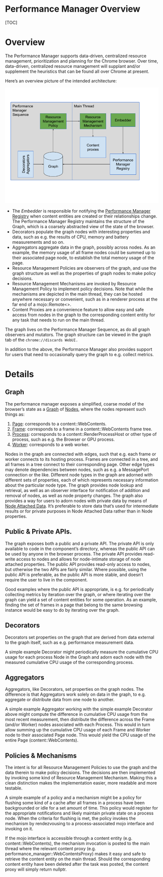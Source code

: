 # Performance Manager Overview

[TOC]

# Overview

The Performance Manager supports data-driven, centralized resource management,
prioritization and planning for the Chrome browser. Over time, data-driven,
centralized resource management will supplant and/or supplement the heuristics
that can be found all over Chrome at present.

Here’s an overview picture of the intended architecture:

![Overview Image](doc/overview.png)

- The *Embedder* is responsible for notifying the 
  [Performance Manager Registry](embedder/performance_manager_registry.h) when
  content entities are created or their relationships change. The Performance Manager
  Registry maintains the structure of the Graph, which is a coarsely abstracted view of the state
  of the browser.
- Decorators populate the graph nodes with interesting properties and data, such as e.g. the results
  of CPU, memory and battery measurements and so on.
- Aggregators aggregate data in the graph, possibly across nodes. 
  As an example, the memory usage of all frame nodes could be summed up to their associated page
  node, to establish the total memory usage of the page.
- Resource Management Policies are observers of the graph, and use the graph structure as well as
  the properties of graph nodes to make policy decisions. 
- Resource Management Mechanisms are invoked by Resource Management Policy to implement policy
  decisions. 
  Note that while the mechanisms are depicted in the main thread, they can be hosted anywhere
  necessary or convenient, such as in a renderer process at the far end of a mojo::Remote<>.
- Content Proxies are a convenience feature to allow easy and safe access from nodes in the graph
  to the corresponding content entity for any task that needs to run on the main thread.

The graph lives on the Performance Manager Sequence, as do all graph observers and mutators.
The graph structure can be viewed in the graph tab of the `chrome://discards WebUI.`

In addition to the above, the Performance Manager also provides support for
users that need to occasionally query the graph to e.g. collect metrics.

# Details

## Graph

The performance manager exposes a simplified, coarse model of the browser’s
state as a [Graph](public/graph/graph.h) of [Nodes](public/graph/node.h),
where the nodes represent such things as:
1. [Page](public/graph/page_node.h): corresponds to a content::WebContents.
1. [Frame](public/graph/frame_node.h): corresponds to a frame in a 
   content::WebContents frame tree.
1. [Process](public/graph/process_node.h): corresponds to a content::RenderProcessHost or
   other type of process, such as e.g. the Browser or GPU process.
1. [Worker](public/graph/worker_node.h): corresponds to a web worker.

Nodes in the graph are connected with edges, such that e.g. each frame or worker
connects to its hosting process.
Frames are connected in a tree, and all frames in a tree connect to their 
corresponding page.
Other edge types may denote dependencies between nodes, such as e.g. a
MessagePort connection or the like. Different node types in the graph are
adorned with different sets of properties, each of which represents necessary
information about the particular node type.
The graph provides node lookup and retrieval, as well as an observer interface
for notification of addition and removal of nodes, as well as node property
changes.
The graph also provides a way for users to adorn nodes with private data by means of
[Node Attached Data](public/graph/node_attached_data.h).
It’s preferable to store data that’s used for intermediate results or for
private purposes in Node Attached Data rather than in Node properties.

## Public & Private APIs.

The graph exposes both a public and a private API. The private API is only
available to code in the component’s directory, whereas the public API can be
used by anyone in the browser process. The private API provides read-write
access to nodes and allows for node-intimate storage of node attached
properties. The public API provides read-only access to nodes, but otherwise the
two APIs are fairly similar. Where possible, using the public API is preferable,
as the public API is more stable, and doesn’t require the user to live in the
component.

Good examples where the public API is appropriate, is e.g. for periodically
collecting metrics by iteration over the graph, or where iterating over the
graph can yield a set of content entities for some operation. As an example,
finding the set of frames in a page that belong to the same browsing instance
would be easy to do by iterating over the graph.

## Decorators

Decorators set properties on the graph that are derived from data external to
the graph itself, such as e.g. performance measurement data.

A simple example Decorator might periodically measure the cumulative CPU usage
for each process Node in the Graph and adorn each node with the measured
cumulative CPU usage of the corresponding process.

## Aggregators

Aggregators, like Decorators, set properties on the graph nodes. The difference is that
Aggregators work solely on data in the graph, to e.g. aggregate or distribute data from
one node to another.

A simple example Aggregator working with the simple example Decorator above might
compute the difference in cumulative CPU usage from the most recent measurement,
then distribute the difference across the Frame (and/or Worker) nodes associated
with each Process.
This would in turn allow summing up the cumulative CPU usage of each Frame and
Worker node to their associated Page node. This would yield the CPU usage of 
the entire Page (content::WebContents).

## Policies & Mechanisms

The intent is for all Resource Management Policies to use the graph and the data
therein to make policy decisions. The decisions are then implemented by invoking
some kind of Resource Management Mechanism. Making this a clean distinction
makes the implementation easier, more readable and more testable.

A simple example of a policy and a mechanism might be a policy for flushing some
kind of a cache after all frames in a process have been backgrounded or idle for
a set amount of time. This policy would register for the appropriate
notifications and likely maintain private state on a process node. When the
criteria for flushing is met, the policy invokes the mechanism by rendezvousing
to a process-associated mojo interface and invoking on it.

If the mojo interface is accessible through a content entity (e.g.
content::WebContents), the mechanism invocation is posted to the main thread
where the relevant content proxy (e.g. performance_manager::WebContentsProxy)
makes it easy and safe to retrieve the content entity on the main thread.
Should the corresponding content entity have been deleted after the task was
posted, the content proxy will simply return nullptr.
